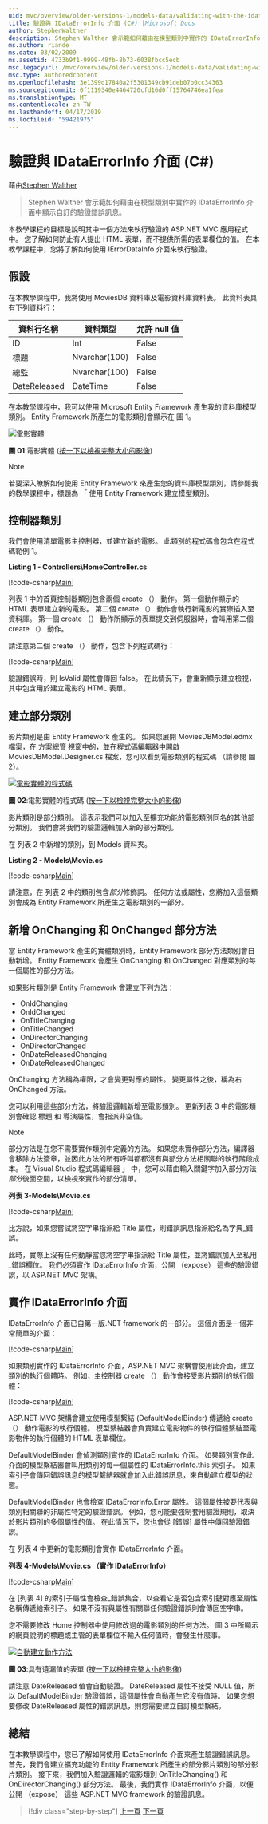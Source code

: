 ```yaml
---
uid: mvc/overview/older-versions-1/models-data/validating-with-the-idataerrorinfo-interface-cs
title: 驗證與 IDataErrorInfo 介面 (C#) |Microsoft Docs
author: StephenWalther
description: Stephen Walther 會示範如何藉由在模型類別中實作的 IDataErrorInfo 介面中顯示自訂的驗證錯誤訊息。
ms.author: riande
ms.date: 03/02/2009
ms.assetid: 4733b9f1-9999-48fb-8b73-6038fbcc5ecb
msc.legacyurl: /mvc/overview/older-versions-1/models-data/validating-with-the-idataerrorinfo-interface-cs
msc.type: authoredcontent
ms.openlocfilehash: 3e1399d17840a2f5301349cb91deb07b0cc34363
ms.sourcegitcommit: 0f1119340e4464720cfd16d0ff15764746ea1fea
ms.translationtype: MT
ms.contentlocale: zh-TW
ms.lasthandoff: 04/17/2019
ms.locfileid: "59421975"
---
```

# <a name="validating-with-the-idataerrorinfo-interface-c"></a>驗證與 IDataErrorInfo 介面 (C#)

藉由[Stephen Walther](https://github.com/StephenWalther)

> Stephen Walther 會示範如何藉由在模型類別中實作的 IDataErrorInfo 介面中顯示自訂的驗證錯誤訊息。


本教學課程的目標是說明其中一個方法來執行驗證的 ASP.NET MVC 應用程式中。 您了解如何防止有人提出 HTML 表單，而不提供所需的表單欄位的值。 在本教學課程中，您將了解如何使用 IErrorDataInfo 介面來執行驗證。

## <a name="assumptions"></a>假設

在本教學課程中，我將使用 MoviesDB 資料庫及電影資料庫資料表。 此資料表具有下列資料行：

<a id="0.5_table01"></a>


| **資料行名稱** | **資料類型** | **允許 null 值** |
| --- | --- | --- |
| ID | Int | False |
| 標題 | Nvarchar(100) | False |
| 總監 | Nvarchar(100) | False |
| DateReleased | DateTime | False |


在本教學課程中，我可以使用 Microsoft Entity Framework 產生我的資料庫模型類別。 Entity Framework 所產生的電影類別會顯示在 圖 1。


[![電影實體](validating-with-the-idataerrorinfo-interface-cs/_static/image1.jpg)](validating-with-the-idataerrorinfo-interface-cs/_static/image1.png)

**圖 01**:電影實體 ([按一下以檢視完整大小的影像](validating-with-the-idataerrorinfo-interface-cs/_static/image2.png))


> [!NOTE] 
> 
> 若要深入瞭解如何使用 Entity Framework 來產生您的資料庫模型類別，請參閱我的教學課程中，標題為 「 使用 Entity Framework 建立模型類別。


## <a name="the-controller-class"></a>控制器類別

我們會使用清單電影主控制器，並建立新的電影。 此類別的程式碼會包含在程式碼範例 1。

**Listing 1 - Controllers\HomeController.cs**

[!code-csharp[Main](validating-with-the-idataerrorinfo-interface-cs/samples/sample1.cs)]

列表 1 中的首頁控制器類別包含兩個 create （） 動作。 第一個動作顯示的 HTML 表單建立新的電影。 第二個 create （） 動作會執行新電影的實際插入至資料庫。 第一個 create （） 動作所顯示的表單提交到伺服器時，會叫用第二個 create （） 動作。

請注意第二個 create （） 動作，包含下列程式碼行：

[!code-csharp[Main](validating-with-the-idataerrorinfo-interface-cs/samples/sample2.cs)]

驗證錯誤時，則 IsValid 屬性會傳回 false。 在此情況下，會重新顯示建立檢視，其中包含用於建立電影的 HTML 表單。

## <a name="creating-a-partial-class"></a>建立部分類別

影片類別是由 Entity Framework 產生的。 如果您展開 MoviesDBModel.edmx 檔案，在 方案總管 視窗中的，並在程式碼編輯器中開啟 MoviesDBModel.Designer.cs 檔案，您可以看到電影類別的程式碼 （請參閱 圖 2）。


[![電影實體的程式碼](validating-with-the-idataerrorinfo-interface-cs/_static/image2.jpg)](validating-with-the-idataerrorinfo-interface-cs/_static/image3.png)

**圖 02**:電影實體的程式碼 ([按一下以檢視完整大小的影像](validating-with-the-idataerrorinfo-interface-cs/_static/image4.png))


影片類別是部分類別。 這表示我們可以加入至擴充功能的電影類別同名的其他部分類別。 我們會將我們的驗證邏輯加入新的部分類別。

在 列表 2 中新增的類別，到 Models 資料夾。

**Listing 2 - Models\Movie.cs**

[!code-csharp[Main](validating-with-the-idataerrorinfo-interface-cs/samples/sample3.cs)]

請注意，在 列表 2 中的類別包含*部分*修飾詞。 任何方法或屬性，您將加入這個類別會成為 Entity Framework 所產生之電影類別的一部分。

## <a name="adding-onchanging-and-onchanged-partial-methods"></a>新增 OnChanging 和 OnChanged 部分方法

當 Entity Framework 產生的實體類別時，Entity Framework 部分方法類別會自動新增。 Entity Framework 會產生 OnChanging 和 OnChanged 對應類別的每一個屬性的部分方法。

如果影片類別是 Entity Framework 會建立下列方法：

- OnIdChanging
- OnIdChanged
- OnTitleChanging
- OnTitleChanged
- OnDirectorChanging
- OnDirectorChanged
- OnDateReleasedChanging
- OnDateReleasedChanged

OnChanging 方法稱為權限，才會變更對應的屬性。 變更屬性之後，稱為右 OnChanged 方法。

您可以利用這些部分方法，將驗證邏輯新增至電影類別。 更新列表 3 中的電影類別會確認 標題 和 導演屬性，會指派非空值。

> [!NOTE] 
> 
> 部分方法是在您不需要實作類別中定義的方法。 如果您未實作部分方法，編譯器會移除方法簽章，並因此方法的所有呼叫都都沒有與部分方法相關聯的執行階段成本。 在 Visual Studio 程式碼編輯器 」 中，您可以藉由輸入關鍵字加入部分方法*部分*後面空間，以檢視來實作的部分清單。


**列表 3-Models\Movie.cs**

[!code-csharp[Main](validating-with-the-idataerrorinfo-interface-cs/samples/sample4.cs)]

比方說，如果您嘗試將空字串指派給 Title 屬性，則錯誤訊息指派給名為字典\_錯誤。

此時，實際上沒有任何動靜當您將空字串指派給 Title 屬性，並將錯誤加入至私用\_錯誤欄位。 我們必須實作 IDataErrorInfo 介面，公開 （expose） 這些的驗證錯誤，以 ASP.NET MVC 架構。

## <a name="implementing-the-idataerrorinfo-interface"></a>實作 IDataErrorInfo 介面

IDataErrorInfo 介面已自第一版.NET framework 的一部分。 這個介面是一個非常簡單的介面：

[!code-csharp[Main](validating-with-the-idataerrorinfo-interface-cs/samples/sample5.cs)]

如果類別實作的 IDataErrorInfo 介面，ASP.NET MVC 架構會使用此介面，建立類別的執行個體時。 例如，主控制器 create （） 動作會接受影片類別的執行個體：

[!code-csharp[Main](validating-with-the-idataerrorinfo-interface-cs/samples/sample6.cs)]

ASP.NET MVC 架構會建立使用模型繫結 (DefaultModelBinder) 傳遞給 create （） 動作電影的執行個體。 模型繫結器會負責建立電影物件的執行個體繫結至電影物件的執行個體的 HTML 表單欄位。

DefaultModelBinder 會偵測類別實作的 IDataErrorInfo 介面。 如果類別實作此介面的模型繫結器會叫用類別的每一個屬性的 IDataErrorInfo.this 索引子。 如果索引子會傳回錯誤訊息的模型繫結器就會加入此錯誤訊息，來自動建立模型的狀態。

DefaultModelBinder 也會檢查 IDataErrorInfo.Error 屬性。 這個屬性被要代表與類別相關聯的非屬性特定的驗證錯誤。 例如，您可能要強制套用驗證規則，取決於影片類別的多個屬性的值。 在此情況下，您也會從 [錯誤] 屬性中傳回驗證錯誤。

在 列表 4 中更新的電影類別會實作 IDataErrorInfo 介面。

**列表 4-Models\Movie.cs （實作 IDataErrorInfo）**

[!code-csharp[Main](validating-with-the-idataerrorinfo-interface-cs/samples/sample7.cs)]

在 [列表 4] 的索引子屬性會檢查\_錯誤集合，以查看它是否包含索引鍵對應至屬性名稱傳遞給索引子。 如果不沒有與屬性有關聯任何驗證錯誤則會傳回空字串。

您不需要修改 Home 控制器中使用修改過的電影類別的任何方法。 圖 3 中所顯示的網頁說明的標題或主管的表單欄位不輸入任何值時，會發生什麼事。


[![自動建立動作方法](validating-with-the-idataerrorinfo-interface-cs/_static/image3.jpg)](validating-with-the-idataerrorinfo-interface-cs/_static/image5.png)

**圖 03**:具有遺漏值的表單 ([按一下以檢視完整大小的影像](validating-with-the-idataerrorinfo-interface-cs/_static/image6.png))


請注意 DateReleased 值會自動驗證。 DateReleased 屬性不接受 NULL 值，所以 DefaultModelBinder 驗證錯誤，這個屬性會自動產生它沒有值時。 如果您想要修改 DateReleased 屬性的錯誤訊息，則您需要建立自訂模型繫結。

## <a name="summary"></a>總結

在本教學課程中，您已了解如何使用 IDataErrorInfo 介面來產生驗證錯誤訊息。 首先，我們會建立擴充功能的 Entity Framework 所產生的部分影片類別的部分影片類別。 接下來，我們加入驗證邏輯的電影類別 OnTitleChanging() 和 OnDirectorChanging() 部分方法。 最後，我們實作 IDataErrorInfo 介面，以便公開 （expose） 這些 ASP.NET MVC framework 的驗證訊息。

> [!div class="step-by-step"]
> [上一頁](performing-simple-validation-cs.md)
> [下一頁](validating-with-a-service-layer-cs.md)
